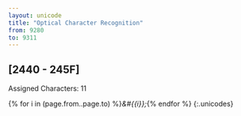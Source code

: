 ```yaml
---
layout: unicode
title: "Optical Character Recognition"
from: 9280
to: 9311
---
```


## 	[2440 - 245F]

Assigned Characters: 11

{% for i in (page.from..page.to) %}<i>&#{{i}};</i>{% endfor %}
{:.unicodes}
